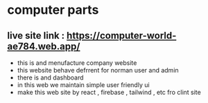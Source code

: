 # computer parts 

## live site link : https://computer-world-ae784.web.app/

- this is and menufacture company website
- this website behave defrrent for norman user and admin
- there is and dashboard 
- in this web we maintain simple user friendly ui 
- make this web site by react , firebase , tailwind , etc fro clint site